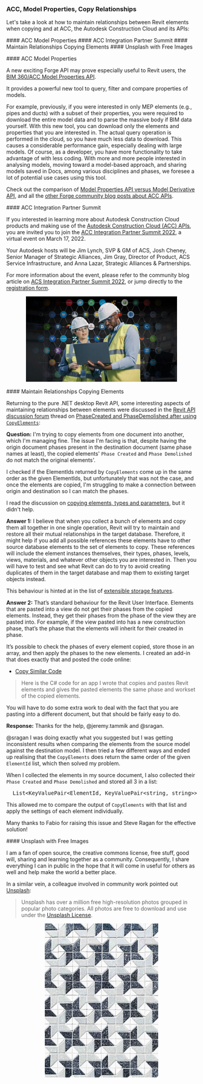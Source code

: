 <head>
<meta http-equiv="Content-Type" content="text/html; charset=utf-8">
<link rel="stylesheet" type="text/css" href="bc.css">
<script src="https://cdn.rawgit.com/google/code-prettify/master/loader/run_prettify.js" type="text/javascript"></script>
</head>

<!---

- ACS Integration Partner Summit 2022
  https://forge.autodesk.com/blog/acs-integration-partner-summit-2022
  registration
  https://autodesk.registration.goldcast.io/events/636f754d-f617-4a4f-8fa9-38108c6f19d7

- maintain relationships copying elements
  PhaseCreated & PhaseDemolished after using CopyElements()
  https://forums.autodesk.com/t5/revit-api-forum/phasecreated-amp-phasedemolished-after-using-copyelements/m-p/10964247

- Unsplash
  https://unsplash.com
  Unsplash has over a million free high-resolution photos. Explore these popular photo categories on Unsplash. All photos here are free to download and use under the Unsplash License.

twitter:

&ndash; 
...

linkedin:

#bim #DynamoBim #ForgeDevCon #Revit #API #IFC #SDK #AI #VisualStudio #Autodesk #AEC #adsk

the [Revit API discussion forum](http://forums.autodesk.com/t5/revit-api-forum/bd-p/160) thread

<center>
<img src="img/" alt="" title="" width="600"/>
<p style="font-size: 80%; font-style:italic"></p>
</center>

-->

### ACC, Model Properties, Copy Relationships

Let's take a look at how to maintain relationships between Revit elements when copying and at ACC, the Autodesk Construction Cloud and its APIs:

####<a name="2"></a> ACC Model Properties
####<a name="3"></a> ACC Integration Partner Summit
####<a name="4"></a> Maintain Relationships Copying Elements
####<a name="5"></a> Unsplash with Free Images

####<a name="2"></a> ACC Model Properties

A new exciting Forge API may prove especially useful to Revit users,
the [BIM 360/ACC Model Properties API](https://forge.autodesk.com/blog/bim-360acc-model-properties-api).

It provides a powerful new tool to query, filter and compare properties of models. 

For example, previously, if you were interested in only MEP elements (e.g., pipes and ducts) with a subset of their properties, you were required to download the entire model data and to parse the massive body if BIM data yourself. With this new tool, you can download only the elements and properties that you are interested in.
The actual query operation is performed in the cloud, so you have much less data to download.
This causes a considerable performance gain, especially dealing with large models.
Of course, as a developer, you have more functionality to take advantage of with less coding.
With more and more people interested in analysing models, moving toward a model-based approach, and sharing models saved in Docs, among various disciplines and phases, we foresee a lot of potential use cases using this tool.

Check out the comparison
of [Model Properties API versus Model Derivative API](https://forge.autodesk.com/blog/model-properties-api-vs-model-derivative-api),
and all the [other Forge community blog posts about ACC APIs](https://forge.autodesk.com/apis-and-services/autodesk-construction-cloud-acc-apis).

####<a name="3"></a> ACC Integration Partner Summit

If you interested in learning more about Autodesk Construction Cloud products and making use of 
the [Autodesk Construction Cloud (ACC) APIs](https://forge.autodesk.com/apis-and-services/autodesk-construction-cloud-acc-apis),
you are invited you to join the [ACC Integration Partner Summit 2022](https://autodesk.registration.goldcast.io/events/636f754d-f617-4a4f-8fa9-38108c6f19d7),
a virtual event on March 17, 2022.

Your Autodesk hosts will be Jim Lynch, SVP & GM of ACS, Josh Cheney, Senior Manager of Strategic Alliances, Jim Gray, Director of Product, ACS Service Infrastructure, and Anna Lazar, Strategic Alliances & Partnerships.

For more information about the event, please refer to the community blog article
on [ACS Integration Partner Summit 2022](https://forge.autodesk.com/blog/acs-integration-partner-summit-2022),
or jump directly to
the [registration form](https://autodesk.registration.goldcast.io/events/636f754d-f617-4a4f-8fa9-38108c6f19d7).

<center>
<img src="img/acc_summit_2022.jpg" alt="ACC Integration Partner Summit" title="ACC Integration Partner Summit" width="400"/> <!-- 1060 -->
</center>

####<a name="4"></a> Maintain Relationships Copying Elements

Returning to the pure .NET desktop Revit API, some interesting aspects of maintaining relationships between elements were discussed in
the [Revit API discussion forum](http://forums.autodesk.com/t5/revit-api-forum/bd-p/160) thread
on [PhaseCreated and PhaseDemolished after using `CopyElements`](https://forums.autodesk.com/t5/revit-api-forum/phasecreated-amp-phasedemolished-after-using-copyelements/m-p/10964247):

**Question:** I'm trying to copy elements from one document into another, which I'm managing fine.
The issue I'm facing is that, despite having the origin document phases present in the destination document (same phase names at least), the copied elements' `Phase Created` and `Phase Demolished` do not match the original elements'.

I checked if the ElementIds returned by `CopyElements` come up in the same order as the given ElementIds, but unfortunately that was not the case, and once the elements are copied, I'm struggling to make a connection between origin and destination so I can match the phases.

I read the discussion
on [copying elements, types and parameters](https://forums.autodesk.com/t5/revit-api-forum/copying-elements-types-and-parameters/m-p/9542634), 
but it didn't help.

**Answer 1:** I believe that when you collect a bunch of elements and copy them all together in one single operation, Revit will try to maintain and restore all their mutual relationships in the target database.
Therefore, it might help if you add all possible references these elements have to other source database elements to the set of elements to copy.
These references will include the element instances themselves, their types, phases, levels, views, materials, and whatever other objects you are interested in.
Then you will have to test and see what Revit can do to try to avoid creating duplicates of them in the target database and map them to existing target objects instead.

This behaviour is hinted at in the list
of [extensible storage features](https://thebuildingcoder.typepad.com/blog/2011/06/extensible-storage-features.html#7).

**Answer 2:** That’s standard behaviour for the Revit User Interface.
Elements that are pasted into a view do not get their phases from the copied elements.
Instead, they get their phases from the phase of the view they are pasted into.
For example, if the view pasted into has a new construction phase, that’s the phase that the elements will inherit for their created in phase.

It’s possible to check the phases of every element copied, store those in an array, and then apply the phases to the new elements.
I created an add-in that does exactly that and posted the code online:

- [Copy Similar Code](https://sites.google.com/site/revitapi123/copy-similar-code)
> Here is the C# code for an app I wrote that copies and pastes Revit elements and gives the pasted elements the same phase and workset of the copied elements. 

You will have to do some extra work to deal with the fact that you are pasting into a different document, but that should be fairly easy to do.

**Response:** Thanks for the help, @jeremy.tammik and @sragan.

@sragan I was doing exactly what you suggested but I was getting inconsistent results when comparing the elements from the source model against the destination model. I then tried a few different ways and ended up realising that the `CopyElements` does return the same order of the given `ElementId` list, which then solved my problem.

When I collected the elements in my source document, I also collected their `Phase Created` and `Phase Demolished` and stored all 3 in a list:

<pre class="code">
  List&lt;KeyValuePair&lt;ElementId, KeyValuePair&lt;string, string&gt;&gt;&gt;()
</pre>

This allowed me to compare the output of `CopyElements` with that list and apply the settings of each element individually.

Many thanks to Fabio for raising this issue and Steve Ragan for the effective solution!

####<a name="5"></a> Unsplash with Free Images

I am a fan of open source, the creative commons license, free stuff, good will, sharing and learning together as a community.
Consequently, I share everything I can in public in the hope that it will come in useful for others as well and help make the world a better place.

In a similar vein, a colleague involved in community work pointed
out [Unsplash](https://unsplash.com):

> Unsplash has over a million free high-resolution photos grouped in popular photo categories.
All photos are free to download and use under
the [Unsplash License](https://unsplash.com/license).

<center>
<img src="img/clark_van_der_beken_dtFnCDYHA2Q_unsplash.jpg" alt="Unsplash" title="Unsplash" width="300"/> <!-- 1000 -->
</center>
